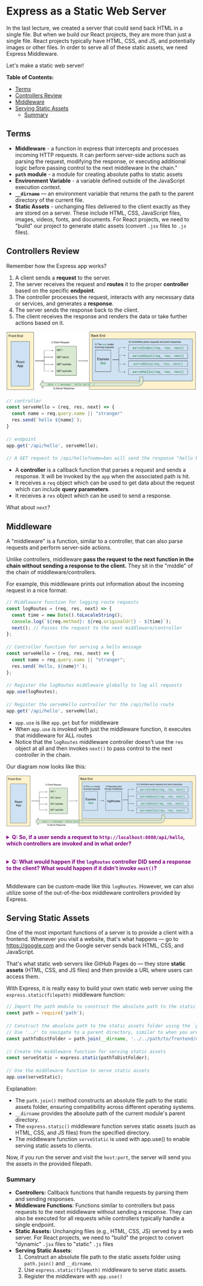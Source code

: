 # Express as a Static Web Server

In the last lecture, we created a server that could send back HTML in a single file. But when we build our React projects, they are more than just a single file. React projects typically have HTML, CSS, and JS, and potentially images or other files. In order to serve all of these static assets, we need Express Middleware.

Let's make a static web server!

**Table of Contents:**
- [Terms](#terms)
- [Controllers Review](#controllers-review)
- [Middleware](#middleware)
- [Serving Static Assets](#serving-static-assets)
  - [Summary](#summary)

## Terms

- **Middleware** - a function in express that intercepts and processes incoming HTTP requests. It can perform server-side actions such as parsing the request, modifying the response, or executing additional logic before passing control to the next middleware in the chain."
- **`path` module** - a module for creating absolute paths to static assets
- **Environment Variable** - a variable defined outside of the JavaScript execution context.
- **`__dirname`** — an environment variable that returns the path to the parent directory of the current file.
- **Static Assets** - unchanging files delivered to the client exactly as they are stored on a server. These include HTML, CSS, JavaScript files, images, videos, fonts, and documents. For React projects, we need to "build" our project to generate static assets (convert `.jsx` files to `.js` files).

## Controllers Review

Remember how the Express app works?

1. A client sends a **request** to the server.
1. The server receives the request and **routes** it to the proper **controller** based on the specific **endpoint**.
1. The controller processes the request, interacts with any necessary data or services, and generates a **response**.
1. The server sends the response back to the client.
1. The client receives the response and renders the data or take further actions based on it.
  
![](./images/express-diagram-simple.svg)

```js
// controller
const serveHello = (req, res, next) => {
  const name = req.query.name || "stranger"
  res.send(`hello ${name}`);
}

// endpoint
app.get('/api/hello', serveHello);

// A GET request to /api/hello?name=ben will send the response "hello ben"
```

- A **controller** is a callback function that parses a request and sends a response. It will be invoked by the `app` when the associated path is hit.
- It receives a `req` object which can be used to get data about the request which can include **query parameters**.
- It receives a `res` object which can be used to send a response.

What about `next`?

## Middleware

A "middleware" is a function, similar to a controller, that can also parse requests and perform server-side actions.

Unlike controllers, middleware **pass the request to the next function in the chain without sending a response to the client.** They sit in the "middle" of the chain of middleware/controllers.

For example, this middleware prints out information about the incoming request in a nice format:

```js
// Middleware function for logging route requests
const logRoutes = (req, res, next) => {
  const time = new Date().toLocaleString();
  console.log(`${req.method}: ${req.originalUrl} - ${time}`);
  next(); // Passes the request to the next middleware/controller
};

// Controller function for serving a hello message
const serveHello = (req, res, next) => {
  const name = req.query.name || "stranger";
  res.send(`Hello, ${name}!`);
};

// Register the logRoutes middleware globally to log all requests
app.use(logRoutes);

// Register the serveHello controller for the /api/hello route
app.get('/api/hello', serveHello);
```

- `app.use` is like `app.get` but for middleware
- When `app.use` is invoked with just the middleware function, it executes that middleware for ALL routes
- Notice that the `logRoutes` middleware controller doesn't use the `res` object at all and then invokes `next()` to pass control to the next controller in the chain.

Our diagram now looks like this:

![](./images/express-middleware.svg)


**<details><summary style="color: purple">Q: So, if a user sends a request to `http://localhost:8080/api/hello`, which controllers are invoked and in what order?</summary>**
> First the `logRoutes` middleware is invoked. The `next()` function is called which passes the request to the next controller, `serveHello`.
</details><br>

**<details><summary style="color: purple">Q: What would happen if the `logRoutes` controller DID send a response to the client? What would happen if it didn't invoke `next()`?</summary>**
> If `logRoutes` did invoke `res.send()`, the `serveHello` controller would NOT be invoked as a response has already been sent.
> If we simply didn't invoke `next()`, our server would "hang" — the response would never be completed and the client would likely receive a timeout error because the request took too long.
</details><br>

Middleware can be custom-made like this `logRoutes`. However, we can also utilize some of the out-of-the-box middleware controllers provided by Express.

## Serving Static Assets

One of the most important functions of a server is to provide a client with a frontend. Whenever you visit a website, that's what happens — go to https://google.com and the Google server sends back HTML, CSS, and JavaScript.

That's what static web servers like GitHub Pages do — they store **static assets** (HTML, CSS, and JS files) and then provide a URL where users can access them.

With Express, it is really easy to build your own static web server using the `express.static(filepath)` middleware function:

```js
// Import the path module to construct the absolute path to the static assets folder
const path = require('path');

// Construct the absolute path to the static assets folder using the `path.join()` method
// Use '../' to navigate to a parent directory, similar to when you are using `cd`.
const pathToDistFolder = path.join(__dirname, '../../path/to/frontend/dist');

// Create the middleware function for serving static assets
const serveStatic = express.static(pathToDistFolder);

// Use the middleware function to serve static assets
app.use(serveStatic);

```

Explanation:

- The `path.join()` method constructs an absolute file path to the static assets folder, ensuring compatibility across different operating systems.
- `__dirname` provides the absolute path of the current module's parent directory.
- The `express.static()` middleware function serves static assets (such as HTML, CSS, and JS files) from the specified directory.
- The middleware function `serveStatic` is used with app.use() to enable serving static assets to clients.

Now, if you run the server and visit the `host:port`, the server will send you the assets in the provided filepath.

### Summary

- **Controllers:** Callback functions that handle requests by parsing them and sending responses.
- **Middleware Functions**: Functions similar to controllers but pass requests to the next middleware without sending a response. They can also be executed for all requests while controllers typically handle a single endpoint.
- **Static Assets:** Unchanging files (e.g., HTML, CSS, JS) served by a web server. For React projects, we need to "build" the project to convert "dynamic" `.jsx` files to "static" `.js` files
- **Serving Static Assets**:
  1. Construct an absolute file path to the static assets folder using `path.join()` and `__dirname`.
  2. Use `express.static(filepath)` middleware to serve static assets.
  3. Register the middleware with `app.use()`
